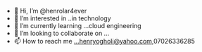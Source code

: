 - 👋 Hi, I’m @henrolar4ever
- 👀 I’m interested in ..in technology
- 🌱 I’m currently learning ...cloud engineering
- 💞️ I’m looking to collaborate on ...
- 📫 How to reach me ...henryogholi@yahoo.com,07026336285

<!---
henrolar4ever/henrolar4ever is a ✨ special ✨ repository because its `README.md` (this file) appears on your GitHub profile.
You can click the Preview link to take a look at your changes.
--->

